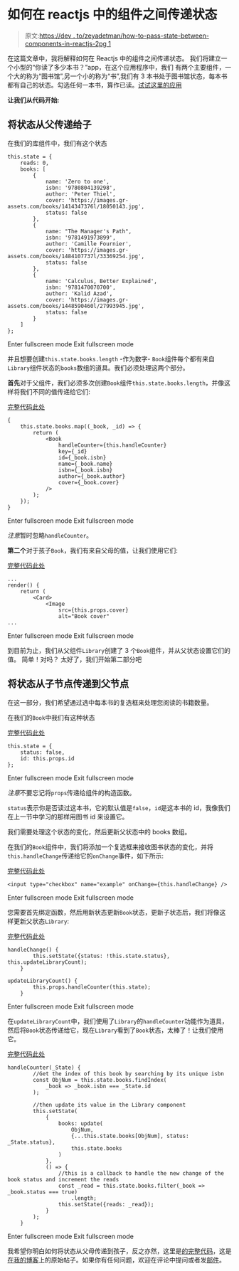# 如何在 reactjs 中的组件之间传递状态

> 原文:[https://dev . to/zeyadetman/how-to-pass-state-between-components-in-reactjs-2pg 1](https://dev.to/zeyadetman/how-to-pass-state-between-components-in-reactjs-2pg1)

在这篇文章中，我将解释如何在 Reactjs 中的组件之间传递状态。
我们将建立一个小型的“你读了多少本书？”app，在这个应用程序中，我们
有两个主要组件，一个大的称为“图书馆”,另一个小的称为“书”,我们有 3 本书处于图书馆状态，每本书都有自己的状态。勾选任何一本书，算作已读。[试试这里的应用](https://zeyadetman.github.io/howmanybooks/)

**让我们从代码开始:**

## 将状态从父传递给子

在我们的库组件中，我们有这个状态

```
this.state = {
    reads: 0,
    books: [
        {
            name: 'Zero to one',
            isbn: '9780804139298',
            author: 'Peter Thiel',
            cover: 'https://images.gr-assets.com/books/1414347376l/18050143.jpg',
            status: false
        },
        {
            name: "The Manager's Path",
            isbn: '9781491973899',
            author: 'Camille Fournier',
            cover: 'https://images.gr-assets.com/books/1484107737l/33369254.jpg',
            status: false
        },
        {
            name: 'Calculus, Better Explained',
            isbn: '9781470070700',
            author: 'Kalid Azad',
            cover: 'https://images.gr-assets.com/books/1448590460l/27993945.jpg',
            status: false
        }
    ]
}; 
```

Enter fullscreen mode Exit fullscreen mode

并且想要创建`this.state.books.length` -作为数字- `Book`组件每个都有来自`Library`组件状态的`books`数组的道具。我们必须处理这两个部分。

**首先**对于父组件，我们必须多次创建`Book`组件`this.state.books.length`，并像这样将我们不同的值传递给它们:

[完整代码此处](https://github.com/zeyadetman/howmanybooks/blob/master/src/components/Library/Library.jsx)

```
{
    this.state.books.map((_book, _id) => {
        return (
            <Book
                handleCounter={this.handleCounter}
                key={_id}
                id={_book.isbn}
                name={_book.name}
                isbn={_book.isbn}
                author={_book.author}
                cover={_book.cover}
            />
        );
    });
} 
```

Enter fullscreen mode Exit fullscreen mode

*注意*暂时忽略`handleCounter`。

**第二个**对于孩子`Book`，我们有来自父母的值，让我们使用它们:

[完整代码此处](https://github.com/zeyadetman/howmanybooks/blob/master/src/components/Book/Book.jsx)

```
...
render() {
    return (
        <Card>
            <Image
                src={this.props.cover}
                alt="Book cover"
... 
```

Enter fullscreen mode Exit fullscreen mode

到目前为止，我们从父组件`Library`创建了 3 个`Book`组件，并从父状态设置它们的值。
简单！对吗？
太好了，我们开始第二部分吧

## 将状态从子节点传递到父节点

在这一部分，我们希望通过选中每本书的复选框来处理您阅读的书籍数量。

在我们的`Book`中我们有这种状态

[完整代码此处](https://github.com/zeyadetman/howmanybooks/blob/master/src/components/Book/Book.jsx)

```
this.state = {
    status: false,
    id: this.props.id
}; 
```

Enter fullscreen mode Exit fullscreen mode

*注意*不要忘记将`props`传递给组件的构造函数。

`status`表示你是否读过这本书，它的默认值是`false`，`id`是这本书的 id，我像我们在上一节中学习的那样用图书 id 来设置它。

我们需要处理这个状态的变化，然后更新父状态中的 books 数组。

在我们的`Book`组件中，我们将添加一个复选框来接收图书状态的变化，并将`this.handleChange`传递给它的`onChange`事件，如下所示:

[完整代码此处](https://github.com/zeyadetman/howmanybooks/blob/master/src/components/Book/Book.jsx)

```
<input type="checkbox" name="example" onChange={this.handleChange} /> 
```

Enter fullscreen mode Exit fullscreen mode

您需要首先绑定函数，然后用新状态更新`Book`状态，更新子状态后，我们将像这样更新父状态`Library`:

[完整代码此处](https://github.com/zeyadetman/howmanybooks/blob/master/src/components/Book/Book.jsx)

```
handleChange() {
        this.setState({status: !this.state.status}, this.updateLibraryCount);
    }

updateLibraryCount() {
        this.props.handleCounter(this.state);
    } 
```

Enter fullscreen mode Exit fullscreen mode

在`updateLibraryCount`中，我们使用了`Library`的`handleCounter`功能作为道具，然后将`Book`状态传递给它，现在`Library`看到了`Book`状态，太棒了！让我们使用它。

[完整代码此处](https://github.com/zeyadetman/howmanybooks/blob/master/src/components/Library/Library.jsx)

```
handleCounter(_State) {
        //Get the index of this book by searching by its unique isbn
        const ObjNum = this.state.books.findIndex(
            _book => _book.isbn === _State.id
        );

        //then update its value in the Library component
        this.setState(
            {
                books: update(
                    ObjNum,
                    {...this.state.books[ObjNum], status: _State.status},
                    this.state.books
                )
            },
            () => {
                //this is a callback to handle the new change of the book status and increment the reads
                const _read = this.state.books.filter(_book => _book.status === true)
                    .length;
                this.setState({reads: _read});
            }
        );
    } 
```

Enter fullscreen mode Exit fullscreen mode

我希望你明白如何将状态从父母传递到孩子，反之亦然，这里是[的完整代码](https://github.com/zeyadetman/howmanybooks)，这是[在我的博客](https://zeyadetman.github.io/projects/2018/07/25/How-to-pass-state-between-components-in-reactjs.html)上的原始帖子。如果你有任何问题，欢迎在评论中提问或者发[邮件](//zeyadetman@gmail.com)。